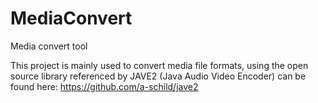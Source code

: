 # MediaConvert
Media convert tool

This project is mainly used to convert media file formats, 
using the open source library referenced by JAVE2 (Java Audio Video Encoder) can be found here: 
https://github.com/a-schild/jave2 

